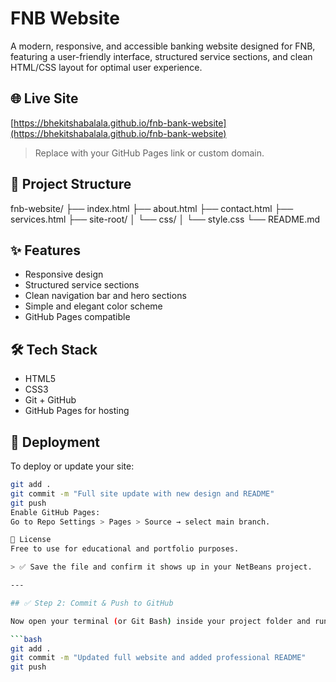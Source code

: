 
# FNB Website

A modern, responsive, and accessible banking website designed for FNB, featuring a user-friendly interface, structured service sections, and clean HTML/CSS layout for optimal user experience.

## 🌐 Live Site

[https://bhekitshabalala.github.io/fnb-bank-website](https://bhekitshabalala.github.io/fnb-bank-website)

> Replace with your GitHub Pages link or custom domain.

## 📁 Project Structure

fnb-website/
├── index.html
├── about.html
├── contact.html
├── services.html
├── site-root/
│ └── css/
│ └── style.css
└── README.md

## ✨ Features

- Responsive design
- Structured service sections
- Clean navigation bar and hero sections
- Simple and elegant color scheme
- GitHub Pages compatible

## 🛠 Tech Stack

- HTML5
- CSS3
- Git + GitHub
- GitHub Pages for hosting

## 🚀 Deployment

To deploy or update your site:

```bash
git add .
git commit -m "Full site update with new design and README"
git push
Enable GitHub Pages:
Go to Repo Settings > Pages > Source → select main branch.

📝 License
Free to use for educational and portfolio purposes.

> ✅ Save the file and confirm it shows up in your NetBeans project.

---

## ✅ Step 2: Commit & Push to GitHub

Now open your terminal (or Git Bash) inside your project folder and run:

```bash
git add .
git commit -m "Updated full website and added professional README"
git push
